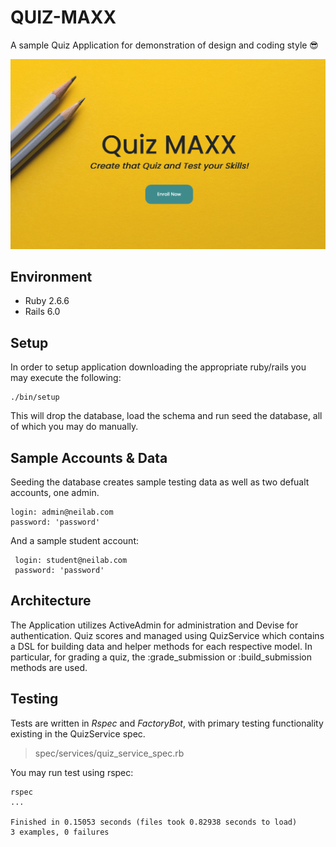 # QUIZ-MAXX

A sample Quiz Application for demonstration of design and coding style 😎

![ alt text](https://github.com/neilabdev/quiz_maxx/blob/master/app/assets/images/demo-preview.png?raw=true)


## Environment
- Ruby 2.6.6
- Rails 6.0


## Setup

In order to setup application downloading the appropriate ruby/rails you may execute the following:

```shell
./bin/setup
```

This will drop the database, load the schema and run seed the database, all of which you may do manually.




## Sample Accounts & Data

Seeding the database creates sample testing data as well as two defualt accounts, one admin.

```text
login: admin@neilab.com
password: 'password'
```



And a sample student account:

```text
 login: student@neilab.com
 password: 'password'
```

## Architecture 

The Application utilizes ActiveAdmin for administration and Devise for authentication. Quiz scores and  managed using QuizService which contains a DSL for building data and helper methods for each respective model. In particular, for grading a quiz, the :grade_submission or :build_submission methods are used.

## Testing

Tests are written in *Rspec* and *FactoryBot*, with primary testing functionality existing in the QuizService spec.

> spec/services/quiz_service_spec.rb 

You may run test using rspec:

```shell
rspec 
...

Finished in 0.15053 seconds (files took 0.82938 seconds to load)
3 examples, 0 failures

```